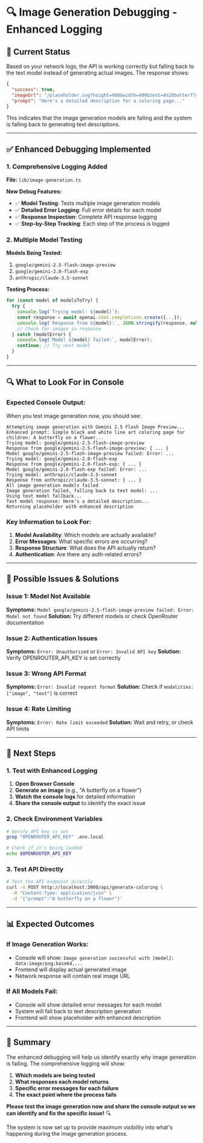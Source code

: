 # 🔍 Image Generation Debugging - Enhanced Logging

## 🚨 **Current Status**

Based on your network logs, the API is working correctly but falling back to the text model instead of generating actual images. The response shows:

```json
{
  "success": true,
  "imageUrl": "/placeholder.svg?height=400&width=400&text=A%20butterfly%20on%20a%20flower&description=...",
  "prompt": "Here's a detailed description for a coloring page..."
}
```

This indicates that the image generation models are failing and the system is falling back to generating text descriptions.

---

## ✅ **Enhanced Debugging Implemented**

### **1. Comprehensive Logging Added**

**File:** `lib/image-generation.ts`

**New Debug Features:**
- ✅ **Model Testing**: Tests multiple image generation models
- ✅ **Detailed Error Logging**: Full error details for each model
- ✅ **Response Inspection**: Complete API response logging
- ✅ **Step-by-Step Tracking**: Each step of the process is logged

### **2. Multiple Model Testing**

**Models Being Tested:**
1. `google/gemini-2.5-flash-image-preview`
2. `google/gemini-2.0-flash-exp` 
3. `anthropic/claude-3.5-sonnet`

**Testing Process:**
```typescript
for (const model of modelsToTry) {
  try {
    console.log(`Trying model: ${model}`);
    const response = await openai.chat.completions.create({...});
    console.log(`Response from ${model}:`, JSON.stringify(response, null, 2));
    // Check for images in response
  } catch (modelError) {
    console.log(`Model ${model} failed:`, modelError);
    continue; // Try next model
  }
}
```

---

## 🔍 **What to Look For in Console**

### **Expected Console Output:**

When you test image generation now, you should see:

```
Attempting image generation with Gemini 2.5 Flash Image Preview...
Enhanced prompt: Simple black and white line art coloring page for children: A butterfly on a flower...
Trying model: google/gemini-2.5-flash-image-preview
Response from google/gemini-2.5-flash-image-preview: { ... }
Model google/gemini-2.5-flash-image-preview failed: Error: ...
Trying model: google/gemini-2.0-flash-exp
Response from google/gemini-2.0-flash-exp: { ... }
Model google/gemini-2.0-flash-exp failed: Error: ...
Trying model: anthropic/claude-3.5-sonnet
Response from anthropic/claude-3.5-sonnet: { ... }
All image generation models failed
Image generation failed, falling back to text model: ...
Using text model fallback...
Text model response: Here's a detailed description...
Returning placeholder with enhanced description
```

### **Key Information to Look For:**

1. **Model Availability**: Which models are actually available?
2. **Error Messages**: What specific errors are occurring?
3. **Response Structure**: What does the API actually return?
4. **Authentication**: Are there any auth-related errors?

---

## 🎯 **Possible Issues & Solutions**

### **Issue 1: Model Not Available**
**Symptoms:** `Model google/gemini-2.5-flash-image-preview failed: Error: Model not found`
**Solution:** Try different models or check OpenRouter documentation

### **Issue 2: Authentication Issues**
**Symptoms:** `Error: Unauthorized` or `Error: Invalid API key`
**Solution:** Verify OPENROUTER_API_KEY is set correctly

### **Issue 3: Wrong API Format**
**Symptoms:** `Error: Invalid request format`
**Solution:** Check if `modalities: ["image", "text"]` is correct

### **Issue 4: Rate Limiting**
**Symptoms:** `Error: Rate limit exceeded`
**Solution:** Wait and retry, or check API limits

---

## 🚀 **Next Steps**

### **1. Test with Enhanced Logging**
1. **Open Browser Console**
2. **Generate an image** (e.g., "A butterfly on a flower")
3. **Watch the console logs** for detailed information
4. **Share the console output** to identify the exact issue

### **2. Check Environment Variables**
```bash
# Verify API key is set
grep "OPENROUTER_API_KEY" .env.local

# Check if it's being loaded
echo $OPENROUTER_API_KEY
```

### **3. Test API Directly**
```bash
# Test the API endpoint directly
curl -X POST http://localhost:3000/api/generate-coloring \
  -H "Content-Type: application/json" \
  -d '{"prompt":"A butterfly on a flower"}'
```

---

## 📊 **Expected Outcomes**

### **If Image Generation Works:**
- Console will show: `Image generation successful with [model]: data:image/png;base64,...`
- Frontend will display actual generated image
- Network response will contain real image URL

### **If All Models Fail:**
- Console will show detailed error messages for each model
- System will fall back to text description generation
- Frontend will show placeholder with enhanced description

---

## 🎉 **Summary**

The enhanced debugging will help us identify exactly why image generation is failing. The comprehensive logging will show:

1. **Which models are being tested**
2. **What responses each model returns**
3. **Specific error messages for each failure**
4. **The exact point where the process fails**

**Please test the image generation now and share the console output so we can identify and fix the specific issue!** 🔍

The system is now set up to provide maximum visibility into what's happening during the image generation process.
